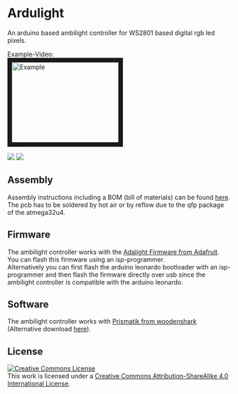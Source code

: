 Ardulight
=========

An arduino based ambilight controller for WS2801 based digital rgb led pixels.

Example-Video:<br />
<a href="http://www.youtube.com/watch?feature=player_embedded&v=HK8IQF8XRPc
" target="_blank"><img src="http://img.youtube.com/vi/HK8IQF8XRPc/0.jpg" 
alt="Example" width="240" height="180" border="10" /></a>

![](../master/img/pcb.jpg)
![](../master/img/pcb_back.jpg)

Assembly
--------

Assembly instructions including a BOM (bill of materials) can be found [here](../master/assembly).<br />
The pcb has to be soldered by hot air or by reflow due to the qfp package of the atmega32u4.

Firmware
--------

The ambilight controller works with the [Adalight Firmware from Adafruit](https://github.com/adafruit/Adalight/tree/master/Arduino/LEDstream).<br />
You can flash this firmware using an isp-programmer.<br />
Alternatively you can first flash the arduino leonardo bootloader with an isp-programmer and then flash the firmware directly over usb since the ambilight controller is compatible with the arduino leonardo.

Software
--------

The ambilight controller works with [Prismatik from woodenshark](https://github.com/woodenshark/Lightpack/releases/latest) (Alternative download [here](http://lightpack.tv/downloads)).

License
-------

<a rel="license" href="http://creativecommons.org/licenses/by-sa/4.0/"><img alt="Creative Commons License" style="border-width:0" src="https://i.creativecommons.org/l/by-sa/4.0/88x31.png" /></a><br />This work is licensed under a <a rel="license" href="http://creativecommons.org/licenses/by-sa/4.0/">Creative Commons Attribution-ShareAlike 4.0 International License</a>.
